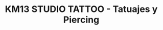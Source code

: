 ---
title: "KM13 STUDIO TATTOO - Tatuajes y Piercing"
url: /erandio/km13-studio-tattoo-tatuajes-y-piercing/
shop: tatuaje
---